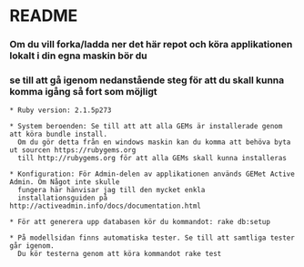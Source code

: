 README
======


### Om du vill forka/ladda ner det här repot och köra applikationen lokalt i din egna maskin bör du
### se till att gå igenom nedanstående steg för att du skall kunna komma igång så fort som möjligt

    * Ruby version: 2.1.5p273

    * System beroenden: Se till att att alla GEMs är installerade genom att köra bundle install.
      Om du gör detta från en windows maskin kan du komma att behöva byta ut sourcen https://rubygems.org
      till http://rubygems.org för att alla GEMs skall kunna installeras

    * Konfiguration: För Admin-delen av applikationen används GEMet Active Admin. Om Något inte skulle
      fungera här hänvisar jag till den mycket enkla
      installationsguiden på http://activeadmin.info/docs/documentation.html

    * För att generera upp databasen kör du kommandot: rake db:setup

    * På modellsidan finns automatiska tester. Se till att samtliga tester går igenom.
      Du kör testerna genom att köra kommandot rake test
